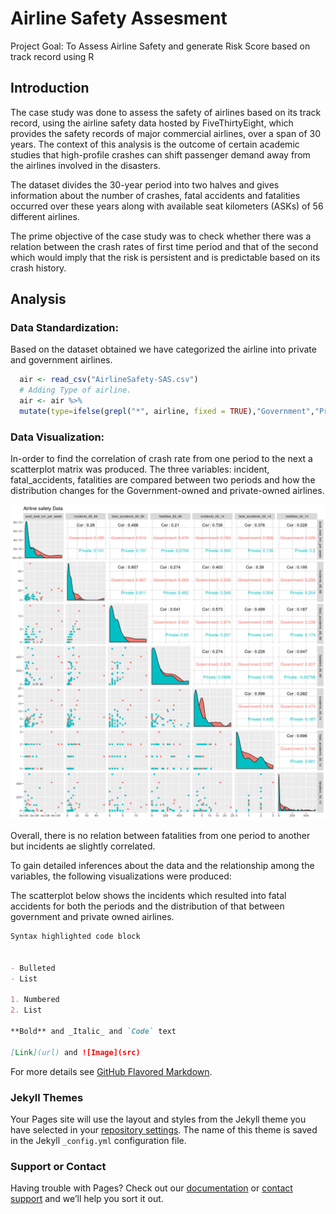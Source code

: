 # Airline Safety Assesment
Project Goal: To Assess Airline Safety and generate Risk Score based on track record using R  

## Introduction

The case study was done to assess the safety of airlines based on its track record, using the airline safety data hosted by FiveThirtyEight, which provides the safety records of major commercial airlines, over a span of 30 years. The context of this analysis is the outcome of certain academic studies that high-profile crashes can shift passenger demand away from the airlines involved in the disasters. 

The dataset divides the 30-year period into two halves and gives information about the number of crashes, fatal accidents and fatalities occurred over these years along with available seat kilometers (ASKs) of 56 different airlines. 

The prime objective of the case study was to check whether there was a relation between the crash rates of first time period and that of the second which would imply that the risk is persistent and is predictable based on its crash history.

## Analysis
### Data Standardization:
Based on the dataset obtained we have categorized the airline into private and government airlines.

```r
  air <- read_csv("AirlineSafety-SAS.csv")
  # Adding Type of airline.
  air <- air %>%
  mutate(type=ifelse(grepl("*", airline, fixed = TRUE),"Government","Private"))
```
### Data Visualization:
In-order to find the correlation of crash rate from one period to the next a scatterplot matrix was produced. The three variables: incident, fatal_accidents, fatalities are compared between two periods and how the distribution changes for the Government-owned and private-owned airlines.

![ggpairsPlot](/images/ggpairs_plot.png)

Overall, there is no relation between fatalities from one period to another but incidents ae slightly correlated.

To gain detailed inferences about the data and the relationship among the variables, the following visualizations were produced:

The scatterplot below shows the incidents which resulted into fatal accidents for both the periods and the distribution of that between government and private owned airlines.




```markdown
Syntax highlighted code block


- Bulleted
- List

1. Numbered
2. List

**Bold** and _Italic_ and `Code` text

[Link](url) and ![Image](src)
```

For more details see [GitHub Flavored Markdown](https://guides.github.com/features/mastering-markdown/).

### Jekyll Themes

Your Pages site will use the layout and styles from the Jekyll theme you have selected in your [repository settings](https://github.com/rchadha96/airline-safety-assesment/settings). The name of this theme is saved in the Jekyll `_config.yml` configuration file.

### Support or Contact

Having trouble with Pages? Check out our [documentation](https://docs.github.com/categories/github-pages-basics/) or [contact support](https://github.com/contact) and we’ll help you sort it out.
